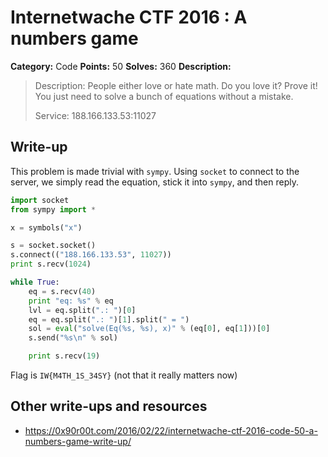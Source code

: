 # Internetwache CTF 2016 : A numbers game

**Category:** Code
**Points:** 50
**Solves:** 360
**Description:**

> Description: People either love or hate math. Do you love it? Prove it! You just need to solve a bunch of equations without a mistake.
> 
> 
> Service: 188.166.133.53:11027


## Write-up

This problem is made trivial with `sympy`. Using `socket` to connect to the server, we simply read the equation, stick it into `sympy`, and then reply.

```python
import socket
from sympy import *

x = symbols("x")

s = socket.socket()
s.connect(("188.166.133.53", 11027))
print s.recv(1024)

while True:
	eq = s.recv(40)
	print "eq: %s" % eq
	lvl = eq.split(".: ")[0]
	eq = eq.split(".: ")[1].split(" = ")
	sol = eval("solve(Eq(%s, %s), x)" % (eq[0], eq[1]))[0]
	s.send("%s\n" % sol)

	print s.recv(19)
```

Flag is `IW{M4TH_1S_34SY}` (not that it really matters now)

## Other write-ups and resources

* <https://0x90r00t.com/2016/02/22/internetwache-ctf-2016-code-50-a-numbers-game-write-up/>
